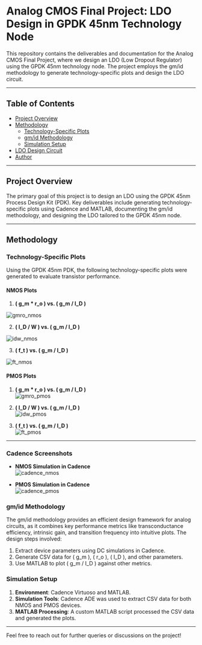 # Analog CMOS Final Project: LDO Design in GPDK 45nm Technology Node

This repository contains the deliverables and documentation for the Analog CMOS Final Project, where we design an LDO (Low Dropout Regulator) using the GPDK 45nm technology node. The project employs the gm/id methodology to generate technology-specific plots and design the LDO circuit.

---

## Table of Contents

- [Project Overview](#project-overview)  
- [Methodology](#methodology)  
  - [Technology-Specific Plots](#technology-specific-plots)  
  - [gm/id Methodology](#gmid-methodology)  
  - [Simulation Setup](#simulation-setup)  
- [LDO Design Circuit](#ldo-design-circuit)  
- [Author](#author)

---

## Project Overview

The primary goal of this project is to design an LDO using the GPDK 45nm Process Design Kit (PDK). Key deliverables include generating technology-specific plots using Cadence and MATLAB, documenting the gm/id methodology, and designing the LDO tailored to the GPDK 45nm node.

---

## Methodology

### Technology-Specific Plots

Using the GPDK 45nm PDK, the following technology-specific plots were generated to evaluate transistor performance.  

#### NMOS Plots
1. **\( g_m * r_o \) vs. \( g_m / I_D \)** 

![gmro_nmos](images/ngmro.tif)  

2. **\( I_D / W \) vs. \( g_m / I_D \)**  

![idw_nmos](images/nidw.tif)  

3. **\( f_t \) vs. \( g_m / I_D \)**  

![ft_nmos](images/nft.tif)  

#### PMOS Plots
1. **\( g_m * r_o \) vs. \( g_m / I_D \)**  
![gmro_pmos](images/pgmro.tif)  

2. **\( I_D / W \) vs. \( g_m / I_D \)**  
![idw_pmos](images/pidw.tif)  

3. **\( f_t \) vs. \( g_m / I_D \)**  
![ft_pmos](images/pft.tif)  

---

### Cadence Screenshots
- **NMOS Simulation in Cadence**  
![cadence_nmos](images/nmos_cadence.png)  

- **PMOS Simulation in Cadence**  
![cadence_pmos](images/pmos_cadence.png)  



### gm/id Methodology  

The gm/id methodology provides an efficient design framework for analog circuits, as it combines key performance metrics like transconductance efficiency, intrinsic gain, and transition frequency into intuitive plots. The design steps involved:  

1. Extract device parameters using DC simulations in Cadence.  
2. Generate CSV data for \( g_m \), \( r_o \), \( I_D \), and other parameters.  
3. Use MATLAB to plot \( g_m / I_D \) against other metrics.

### Simulation Setup

1. **Environment**: Cadence Virtuoso and MATLAB.  
2. **Simulation Tools**: Cadence ADE was used to extract CSV data for both NMOS and PMOS devices.  
3. **MATLAB Processing**: A custom MATLAB script processed the CSV data and generated the plots.

---

<!-- ## LDO Design Circuit  

### Schematic
Include a well-labeled image of the LDO schematic designed in Cadence.  

- **Cadence Schematic Screenshot**  

### Key Design Considerations  

- Biasing of transistors tailored to the GPDK 45nm node.  
- Power efficiency and output voltage stability under varying loads.  
- Compensation to ensure frequency stability.  

--- -->

<!-- ## Author  

**[Your Full Name]**  
[Your Email Address]  
[Your GitHub Profile Link]   -->

Feel free to reach out for further queries or discussions on the project!  
